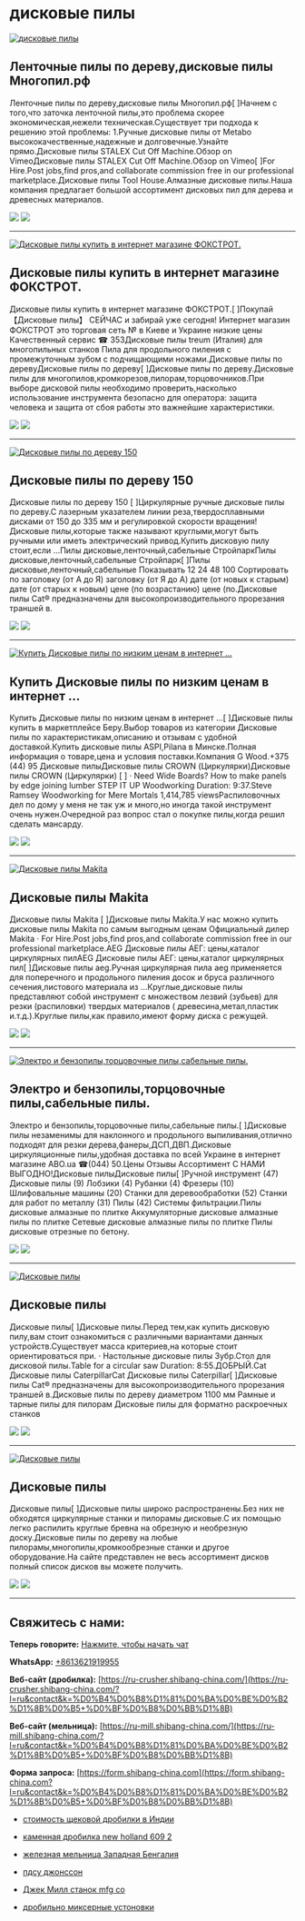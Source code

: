 # дисковые пилы

<a href="https://swt.shibang-china.com/?l=ru&img&k=%D0%B4%D0%B8%D1%81%D0%BA%D0%BE%D0%B2%D1%8B%D0%B5+%D0%BF%D0%B8%D0%BB%D1%8B" target="_blank">![дисковые пилы](http://static.shibang-china.com/all-800x300/134.jpg)</a>

## Ленточные пилы по дереву,дисковые пилы Многопил.рф
Ленточные пилы по дереву,дисковые пилы Многопил.рф[ ]Начнем с того,что заточка ленточной пилы,это проблема скорее экономическая,нежели техническая.Существует три подхода к решению этой проблемы: 1.Ручные дисковые пилы от Metabo высококачественные,надежные и долговечные.Узнайте прямо.Дисковые пилы STALEX Cut Off Machine.Обзор on VimeoДисковые пилы STALEX Cut Off Machine.Обзор on Vimeo[ ]For Hire.Post jobs,find pros,and collaborate commission free in our professional marketplace.Дисковые пилы Tool House.Алмазные дисковые пилы.Наша компания предлагает большой ассортимент дисковых пил для дерева и древесных материалов.


<a href="https://whatsapp.shibangsoft.com/WhatsApp.php" target="_blank" title="WhatsApp">![](http://static.shibang-china.com/icon/whatsapp.png)</a> <a href="https://swt.shibang-china.com/?l=ru&icon&k=%D0%B4%D0%B8%D1%81%D0%BA%D0%BE%D0%B2%D1%8B%D0%B5+%D0%BF%D0%B8%D0%BB%D1%8B" target="_blank">![](http://static.shibang-china.com/icon/chat-ru.png)</a>

---

<a href="https://swt.shibang-china.com/?l=ru&img&k=%D0%B4%D0%B8%D1%81%D0%BA%D0%BE%D0%B2%D1%8B%D0%B5+%D0%BF%D0%B8%D0%BB%D1%8B" target="_blank">![Дисковые пилы купить в интернет магазине ФОКСТРОТ.](http://static.shibang-china.com/all-800x300/426.jpg)</a>

## Дисковые пилы купить в интернет магазине ФОКСТРОТ.
Дисковые пилы купить в интернет магазине ФОКСТРОТ.[ ]Покупай 【Дисковые пилы】 СЕЙЧАС и забирай уже сегодня! Интернет магазин ФОКСТРОТ это торговая сеть № в Киеве и Украине низкие цены Качественный сервис ☎ 353Дисковые пилы treum (Италия) для многопильных станков Пила для продольного пиления с промежуточным зубом с подчищающими ножами.Дисковые пилы по деревуДисковые пилы по дереву[ ]Дисковые пилы по дереву.Дисковые пилы для многопилов,кромкорезов,пилорам,торцовочников.При выборе дисковой пилы необходимо проверить,насколько использование инструмента безопасно для оператора: защита человека и защита от сбоя работы это важнейшие характеристики.


<a href="https://whatsapp.shibangsoft.com/WhatsApp.php" target="_blank" title="WhatsApp">![](http://static.shibang-china.com/icon/whatsapp.png)</a> <a href="https://swt.shibang-china.com/?l=ru&icon&k=%D0%B4%D0%B8%D1%81%D0%BA%D0%BE%D0%B2%D1%8B%D0%B5+%D0%BF%D0%B8%D0%BB%D1%8B" target="_blank">![](http://static.shibang-china.com/icon/chat-ru.png)</a>

---

<a href="https://swt.shibang-china.com/?l=ru&img&k=%D0%B4%D0%B8%D1%81%D0%BA%D0%BE%D0%B2%D1%8B%D0%B5+%D0%BF%D0%B8%D0%BB%D1%8B" target="_blank">![Дисковые пилы по дереву 150](http://static.shibang-china.com/all-800x300/1125.jpg)</a>

## Дисковые пилы по дереву 150
Дисковые пилы по дереву 150 [ ]Циркулярные ручные дисковые пилы по дереву.С лазерным указателем линии реза,твердосплавными дисками от 150 до 335 мм и регулировкой скорости вращения!Дисковые пилы,которые также называют круглыми,могут быть ручными или иметь электрический привод.Купить дисковую пилу стоит,если …Пилы дисковые,ленточный,сабельные СтройпаркПилы дисковые,ленточный,сабельные Стройпарк[ ]Пилы дисковые,ленточный,сабельные Показывать 12 24 48 100 Сортировать по заголовку (от А до Я) заголовку (от Я до А) дате (от новых к старым) дате (от старых к новым) цене (по возрастанию) цене (по.Дисковые пилы Cat&#174; предназначены для высокопроизводительного прорезания траншей в.


<a href="https://whatsapp.shibangsoft.com/WhatsApp.php" target="_blank" title="WhatsApp">![](http://static.shibang-china.com/icon/whatsapp.png)</a> <a href="https://swt.shibang-china.com/?l=ru&icon&k=%D0%B4%D0%B8%D1%81%D0%BA%D0%BE%D0%B2%D1%8B%D0%B5+%D0%BF%D0%B8%D0%BB%D1%8B" target="_blank">![](http://static.shibang-china.com/icon/chat-ru.png)</a>

---

<a href="https://swt.shibang-china.com/?l=ru&img&k=%D0%B4%D0%B8%D1%81%D0%BA%D0%BE%D0%B2%D1%8B%D0%B5+%D0%BF%D0%B8%D0%BB%D1%8B" target="_blank">![Купить Дисковые пилы по низким ценам в интернет …](http://static.shibang-china.com/all-800x300/1100.jpg)</a>

## Купить Дисковые пилы по низким ценам в интернет …
Купить Дисковые пилы по низким ценам в интернет …[ ]Дисковые пилы купить в маркетплейсе Беру.Выбор товаров из категории Дисковые пилы по характеристикам,описанию и отзывам с удобной доставкой.Купить дисковые пилы ASPI,Pilana в Минске.Полная информация о товаре,цена и условия поставки.Компания G Wood.+375 (44) 95 Дисковые пилыДисковые пилы CROWN (Циркулярки)Дисковые пилы CROWN (Циркулярки) [ ]&nbsp;&#0183;&#32;Need Wide Boards? How to make panels by edge joining lumber STEP IT UP Woodworking Duration: 9:37.Steve Ramsey Woodworking for Mere Mortals 1,414,785 viewsРаспиловочных дел по дому у меня не так уж и много,но иногда такой инструмент очень нужен.Очередной раз вопрос стал о покупке пилы,когда решил сделать мансарду.


<a href="https://whatsapp.shibangsoft.com/WhatsApp.php" target="_blank" title="WhatsApp">![](http://static.shibang-china.com/icon/whatsapp.png)</a> <a href="https://swt.shibang-china.com/?l=ru&icon&k=%D0%B4%D0%B8%D1%81%D0%BA%D0%BE%D0%B2%D1%8B%D0%B5+%D0%BF%D0%B8%D0%BB%D1%8B" target="_blank">![](http://static.shibang-china.com/icon/chat-ru.png)</a>

---

<a href="https://swt.shibang-china.com/?l=ru&img&k=%D0%B4%D0%B8%D1%81%D0%BA%D0%BE%D0%B2%D1%8B%D0%B5+%D0%BF%D0%B8%D0%BB%D1%8B" target="_blank">![Дисковые пилы Makita](http://static.shibang-china.com/all-800x300/333.jpg)</a>

## Дисковые пилы Makita
Дисковые пилы Makita [ ]Дисковые пилы Makita.У нас можно купить дисковые пилы Makita по самым выгодным ценам Официальный дилер Makita&nbsp;&#0183;&#32;For Hire.Post jobs,find pros,and collaborate commission free in our professional marketplace.AEG Дисковые пилы АЕГ: цены,каталог циркулярных пилAEG Дисковые пилы АЕГ: цены,каталог циркулярных пил[ ]Дисковые пилы aeg.Ручная циркулярная пила aeg применяется для поперечного и продольного пиления досок и бруса различного сечения,листового материала из …Круглые,дисковые пилы представляют собой инструмент с множеством лезвий (зубьев) для резки (распиловки) твердых материалов ( древесина,метал,пластик и.т.д.).Круглые пилы,как правило,имеют форму диска с режущей.


<a href="https://whatsapp.shibangsoft.com/WhatsApp.php" target="_blank" title="WhatsApp">![](http://static.shibang-china.com/icon/whatsapp.png)</a> <a href="https://swt.shibang-china.com/?l=ru&icon&k=%D0%B4%D0%B8%D1%81%D0%BA%D0%BE%D0%B2%D1%8B%D0%B5+%D0%BF%D0%B8%D0%BB%D1%8B" target="_blank">![](http://static.shibang-china.com/icon/chat-ru.png)</a>

---

<a href="https://swt.shibang-china.com/?l=ru&img&k=%D0%B4%D0%B8%D1%81%D0%BA%D0%BE%D0%B2%D1%8B%D0%B5+%D0%BF%D0%B8%D0%BB%D1%8B" target="_blank">![Электро и бензопилы,торцовочные пилы,сабельные пилы.](http://static.shibang-china.com/all-800x300/938.jpg)</a>

## Электро и бензопилы,торцовочные пилы,сабельные пилы.
Электро и бензопилы,торцовочные пилы,сабельные пилы.[ ]Дисковые пилы незаменимы для наклонного и продольного выпиливания,отлично подходят для резки дерева,фанеры,ДСП,ДВП.Дисковые циркуляционные пилы,удобная доставка по всей Украине в интернет магазине ABO.ua ☎(044) 50.Цены Отзывы Ассортимент С НАМИ ВЫГОДНО!Дисковые пилыДисковые пилы[ ]Ручной инструмент (47) Дисковые пилы (9) Лобзики (4) Рубанки (4) Фрезеры (10) Шлифовальные машины (20) Станки для деревообработки (52) Станки для работ по металлу (31) Пилы (42) Системы фильтрации.Пилы дисковые алмазные по плитке Аккумуляторные дисковые алмазные пилы по плитке Сетевые дисковые алмазные пилы по плитке Пилы дисковые отрезные по бетону.


<a href="https://whatsapp.shibangsoft.com/WhatsApp.php" target="_blank" title="WhatsApp">![](http://static.shibang-china.com/icon/whatsapp.png)</a> <a href="https://swt.shibang-china.com/?l=ru&icon&k=%D0%B4%D0%B8%D1%81%D0%BA%D0%BE%D0%B2%D1%8B%D0%B5+%D0%BF%D0%B8%D0%BB%D1%8B" target="_blank">![](http://static.shibang-china.com/icon/chat-ru.png)</a>

---

<a href="https://swt.shibang-china.com/?l=ru&img&k=%D0%B4%D0%B8%D1%81%D0%BA%D0%BE%D0%B2%D1%8B%D0%B5+%D0%BF%D0%B8%D0%BB%D1%8B" target="_blank">![Дисковые пилы](http://static.shibang-china.com/all-800x300/1021.jpg)</a>

## Дисковые пилы
Дисковые пилы[ ]Дисковые пилы.Перед тем,как купить дисковую пилу,вам стоит ознакомиться с различными вариантами данных устройств.Существует масса критериев,на которые стоит ориентироваться при.&nbsp;&#0183;&#32;Настольные дисковые пилы Зубр.Стол для дисковой пилы.Table for a circular saw Duration: 8:55.ДОБРЫЙ.Cat Дисковые пилы CaterpillarCat Дисковые пилы Caterpillar[ ]Дисковые пилы Cat&#174; предназначены для высокопроизводительного прорезания траншей в.Дисковые пилы по дереву диаметром 1100 мм Рамные и тарные пилы для пилорам Дисковые пилы для форматно раскроечных станков


<a href="https://whatsapp.shibangsoft.com/WhatsApp.php" target="_blank" title="WhatsApp">![](http://static.shibang-china.com/icon/whatsapp.png)</a> <a href="https://swt.shibang-china.com/?l=ru&icon&k=%D0%B4%D0%B8%D1%81%D0%BA%D0%BE%D0%B2%D1%8B%D0%B5+%D0%BF%D0%B8%D0%BB%D1%8B" target="_blank">![](http://static.shibang-china.com/icon/chat-ru.png)</a>

---

<a href="https://swt.shibang-china.com/?l=ru&img&k=%D0%B4%D0%B8%D1%81%D0%BA%D0%BE%D0%B2%D1%8B%D0%B5+%D0%BF%D0%B8%D0%BB%D1%8B" target="_blank">![Дисковые пилы](http://static.shibang-china.com/all-800x300/576.jpg)</a>

## Дисковые пилы
Дисковые пилы[ ]Дисковые пилы широко распространены.Без них не обходятся циркулярные станки и пилорамы дисковые.С их помощью легко распилить круглые бревна на обрезную и необрезную доску.Дисковые пилы по дереву на любые пилорамы,многопилы,кромкообрезные станки и другое оборудование.На сайте представлен не весь ассортимент дисков полный список дисков вы можете получить.

<a href="https://whatsapp.shibangsoft.com/WhatsApp.php" target="_blank" title="WhatsApp">![](http://static.shibang-china.com/icon/whatsapp.png)</a> <a href="https://swt.shibang-china.com/?l=ru&icon&k=%D0%B4%D0%B8%D1%81%D0%BA%D0%BE%D0%B2%D1%8B%D0%B5+%D0%BF%D0%B8%D0%BB%D1%8B" target="_blank">![](http://static.shibang-china.com/icon/chat-ru.png)</a>

---
## Свяжитесь с нами:

**Теперь говорите:** [Нажмите, чтобы начать чат](https://swt.shibang-china.com?l=ru&contact&k=%D0%B4%D0%B8%D1%81%D0%BA%D0%BE%D0%B2%D1%8B%D0%B5+%D0%BF%D0%B8%D0%BB%D1%8B)

**WhatsApp:**  [+8613621919955](https://whatsapp.shibangsoft.com/WhatsApp.php)

**Веб-сайт (дробилка):** [https://ru-crusher.shibang-china.com/](https://ru-crusher.shibang-china.com/?l=ru&contact&k=%D0%B4%D0%B8%D1%81%D0%BA%D0%BE%D0%B2%D1%8B%D0%B5+%D0%BF%D0%B8%D0%BB%D1%8B)

**Веб-сайт (мельница):** [https://ru-mill.shibang-china.com/](https://ru-mill.shibang-china.com/?l=ru&contact&k=%D0%B4%D0%B8%D1%81%D0%BA%D0%BE%D0%B2%D1%8B%D0%B5+%D0%BF%D0%B8%D0%BB%D1%8B)

**Форма запроса:** [https://form.shibang-china.com](https://form.shibang-china.com?l=ru&contact&k=%D0%B4%D0%B8%D1%81%D0%BA%D0%BE%D0%B2%D1%8B%D0%B5+%D0%BF%D0%B8%D0%BB%D1%8B)

* [стоимость щековой дробилки в Индии](../117/%D1%81%D1%82%D0%BE%D0%B8%D0%BC%D0%BE%D1%81%D1%82%D1%8C%20%D1%89%D0%B5%D0%BA%D0%BE%D0%B2%D0%BE%D0%B9%20%D0%B4%D1%80%D0%BE%D0%B1%D0%B8%D0%BB%D0%BA%D0%B8%20%D0%B2%20%D0%98%D0%BD%D0%B4%D0%B8%D0%B8.md)

* [каменная дробилка new holland 609 2](../118/%D0%BA%D0%B0%D0%BC%D0%B5%D0%BD%D0%BD%D0%B0%D1%8F%20%D0%B4%D1%80%D0%BE%D0%B1%D0%B8%D0%BB%D0%BA%D0%B0%20new%20holland%20609%202.md)

* [железная мельница Западная Бенгалия](../119/%D0%B6%D0%B5%D0%BB%D0%B5%D0%B7%D0%BD%D0%B0%D1%8F%20%D0%BC%D0%B5%D0%BB%D1%8C%D0%BD%D0%B8%D1%86%D0%B0%20%D0%97%D0%B0%D0%BF%D0%B0%D0%B4%D0%BD%D0%B0%D1%8F%20%D0%91%D0%B5%D0%BD%D0%B3%D0%B0%D0%BB%D0%B8%D1%8F.md)

* [пдсу джонссон](../112/%D0%BF%D0%B4%D1%81%D1%83%20%D0%B4%D0%B6%D0%BE%D0%BD%D1%81%D1%81%D0%BE%D0%BD.md)

* [Джек Милл станок mfg co](../118/%D0%94%D0%B6%D0%B5%D0%BA%20%D0%9C%D0%B8%D0%BB%D0%BB%20%D1%81%D1%82%D0%B0%D0%BD%D0%BE%D0%BA%20mfg%20co.md)

* [дробильно миксерные устоновки](../107/%D0%B4%D1%80%D0%BE%D0%B1%D0%B8%D0%BB%D1%8C%D0%BD%D0%BE%20%D0%BC%D0%B8%D0%BA%D1%81%D0%B5%D1%80%D0%BD%D1%8B%D0%B5%20%D1%83%D1%81%D1%82%D0%BE%D0%BD%D0%BE%D0%B2%D0%BA%D0%B8.md)